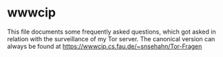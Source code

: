 wwwcip
======

This file documents some frequently asked questions, which got asked in
relation with the surveillance of my Tor server. The canonical version
can always be found at https://wwwcip.cs.fau.de/~snsehahn/Tor-Fragen
